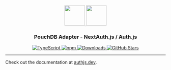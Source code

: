 <p align="center">
  <br/>
  <a href="https://authjs.dev" target="_blank">
    <img height="64px" src="https://authjs.dev/img/logo-sm.png" />
  </a>
  <a href="https://pouchdb.com" target="_blank">
    <img height="64px" src="https://authjs.dev/img/adapters/pouchdb.svg"/>
  </a>
  <h3 align="center"><b>PouchDB Adapter</b> - NextAuth.js / Auth.js</a></h3>
  <p align="center" style="align: center;">
    <a href="https://npm.im/@auth/pouchdb-adapter">
      <img src="https://img.shields.io/badge/TypeScript-blue?style=flat-square" alt="TypeScript" />
    </a>
    <a href="https://npm.im/@auth/pouchdb-adapter">
      <img alt="npm" src="https://img.shields.io/npm/v/@auth/pouchdb-adapter?color=green&label=@auth/pouchdb-adapter&style=flat-square">
    </a>
    <a href="https://www.npmtrends.com/@auth/pouchdb-adapter">
      <img src="https://img.shields.io/npm/dm/@auth/pouchdb-adapter?label=%20downloads&style=flat-square" alt="Downloads" />
    </a>
    <a href="https://github.com/nextauthjs/next-auth/stargazers">
      <img src="https://img.shields.io/github/stars/nextauthjs/next-auth?style=flat-square" alt="GitHub Stars" />
    </a>
  </p>
</p>

---

Check out the documentation at [authjs.dev](https://authjs.dev/reference/adapter/pouchdb).
